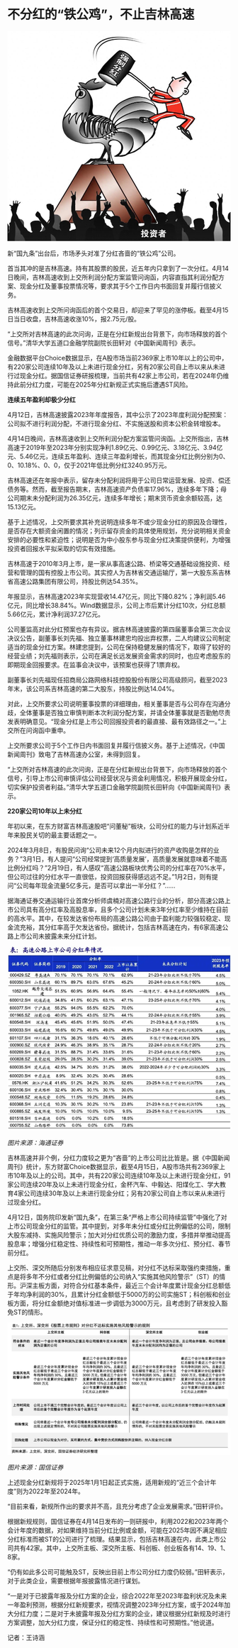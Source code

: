# 不分红的“铁公鸡”，不止吉林高速

![30e0d566f07209ec8e9dd128b85c0651.jpg](https://raw.githubusercontent.com/qqhsx/qqnews_image/main/2024/04/16/不分红的“铁公鸡”，不止吉林高速/30e0d566f07209ec8e9dd128b85c0651.jpg)

新“国九条”出台后，市场矛头对准了分红吝啬的“铁公鸡”公司。

首当其冲的是吉林高速。持有其股票的股民，近五年内只拿到了一次分红。4月14日晚间，吉林高速收到上交所利润分配方案监管问询函，内容直指其利润分配方案、现金分红及董事投票情况等，要求其于5个工作日内书面回复并履行信披义务。

吉林高速收到上交所问询函后的首个交易日，却迎来了罕见的涨停板。截至4月15日当日收盘，吉林高速收涨10%，报2.75元/股。

“上交所对吉林高速的此次问询，正是在分红新规出台背景下，向市场释放的首个信号。”清华大学五道口金融学院副院长田轩对《中国新闻周刊》表示。

金融数据平台Choice数据显示，在A股市场当前2369家上市10年以上的公司中，有220家公司连续10年及以上未进行现金分红，另有20家公司自上市以来从未进行过现金分红。据国信证券研报梳理，当前共有42家上市公司，若在2024年仍维持此前分红力度，可能在2025年分红新规正式实施后遭遇ST风险。

**连续五年盈利却极少分红**

4月12日，吉林高速披露2023年年度报告，其中公示了2023年度利润分配预案：公司拟不进行利润分配，不进行现金分红、不实施送股和资本公积金转增股本。

4月14日晚间，吉林高速收到上交所利润分配方案监管问询函。上交所指出，吉林高速于2019年至2023年分别实现净利1.89亿元、0.99亿元、3.18亿元、3.94亿元、5.46亿元，连续五年盈利、连续三年盈利增长，而其现金分红比例分别为0、0、10.18%、0、0，仅于2021年低比例分红3240.95万元。

吉林高速还在年报中表示，留存未分配利润将用于公司日常运营发展、投资、偿还债务等。然而，截至报告期末，吉林高速资产负债率17.96%，连续多年下降；母公司期末未分配利润为26.35亿元，连续多年增长；期末货币资金余额较高，达15.13亿元。

基于上述情况，上交所要求其补充说明连续多年不或少现金分红的原因及合理性，是否存在大额资金闲置的情况；列示留存资金的具体使用规划，充分说明相关资金安排的必要性和紧迫性；说明是否为中小股东参与现金分红决策提供便利，为增强投资者回报水平拟采取的切实有效措施。

吉林高速于2010年3月上市，是一家从事高速公路、桥梁等交通基础设施投资、经营和管理的国有控股上市公司。其实控人为吉林省交通运输厅，第一大股东系吉林省高速公路集团有限公司，持股比例达54.35%。

年报显示，吉林高速2023年实现营收14.47亿元，同比下降0.82%；净利润5.46亿元，同比增长38.84%。Wind数据显示，公司上市后累计分红10次，分红总额5.66亿元，累计净利润37.27亿元。

公司董监高对此分红预案也存有异议。据吉林高速披露的第四届董事会第三次会议决议公告，副董事长刘先福、独立董事林建忠均投出弃权票，二人均建议公司制定适当的现金分红方案。林建忠提到，公司在保持稳健发展的情况下，取得了较好的经营业绩；刘先福则表示，公司在满足长远发展资金需求的同时，也应考虑股东的即期现金回报要求。在监事会决议中，该预案也获得了1票弃权。

副董事长刘先福现任招商局公路网络科技控股股份有限公司高级顾问，截至2023年末，该公司系吉林高速的第二大股东，持股比例达14.04%。

对此，上交所要求公司说明董事投票的详细理由，相关董事是否与公司存在沟通分歧，全体董事是否独立审慎判断本次利润分配方案，并请全体董事就是否勤勉尽责发表明确意见。“现金分红是上市公司回报投资者的最直接、最有效路径之一。”上交所在问询函中重申。

上交所要求公司于5个工作日内书面回复并履行信披义务。基于上述情况，《中国新闻周刊》致电了吉林高速办公室，未得到回复。

“上交所对吉林高速的此次问询，正是在分红新规出台背景下，向市场释放的首个信号，引导上市公司审慎评估公司经营状况与资金利用情况，积极开展现金分红，切实保护投资者利益。”清华大学五道口金融学院副院长田轩向《中国新闻周刊》表示。

**220家公司10年以上未分红**

年初以来，在东方财富吉林高速股吧“问董秘”板块，公司分红的能力与计划系近半年来股民关切的最主要话题之一。

2024年3月8日，有股民问询“公司未来12个月内拟进行的资产收购是怎样的业务？”3月1日，有人提问“公司经常提到‘高质量发展’，高质量发展就意味着不能高比例分红吗？”2月19日，有人感叹“高速公路板块优秀公司的分红率在70%水平，但公司过往的分红水平一直很低，投资回报获得感远远不足。”1月2日，则有提问“公司每年现金流量5亿多元，是否可以拿出一半分红？”……

据海通证券交通运输行业首席分析师虞楠对高速公路行业的分析，部分高速公路上市公司具有高分红率及高股息率，且多个公司计划未来3年分红率至少维持在目前的高水平。其中，在较发达省份布局的高速公路公司由于盈利能力较强较稳定、现金流充裕，其分红率高于欠发达省份。据统计，包括吉林高速在内，有6家高速公路上市公司未披露未来分红计划。

![6c7748db8457c1b0da76c98f1c83eff2.jpg](https://raw.githubusercontent.com/qqhsx/qqnews_image/main/2024/04/16/不分红的“铁公鸡”，不止吉林高速/6c7748db8457c1b0da76c98f1c83eff2.jpg)

_图片来源：海通证券_

吉林高速并非个例，分红力度较之更为“吝啬”的上市公司比比皆是。据《中国新闻周刊》统计，东方财富Choice数据显示，截至4月15日，A股市场共有2369家上市10年及以上的公司。其中，共有220家公司连续10年及以上未进行现金分红，91家公司连续20年及以上未进行现金分红，金杯汽车、中毅达、阳煤化工、学大教育4家公司连续30年及以上未进行现金分红；另有20家公司自上市以来从未进行过现金分红。

4月12日，国务院印发新“国九条”，在第三条“严格上市公司持续监管”中强化了对上市公司现金分红的监管。其中提到，对多年未分红或分红比例偏低的公司，限制大股东减持、实施风险警示；加大对分红优质公司的激励力度，多措并举推动提高股息率；增强分红稳定性、持续性和可预期性，推动一年多次分红、预分红、春节前分红。

上交所、深交所随后分别发布相应征求意见稿，对分红不达标采取强约束措施，重点是将多年不分红或者分红比例偏低的公司纳入“实施其他风险警示”（ST）的情形。沪深主板方面，对符合分红基本条件，最近三个会计年度累计现金分红总额低于年均净利润的30%，且累计分红金额低于5000万的公司实施ST；科创板和创业板方面，将分红金额绝对值标准进一步调低为3000万元，且考虑到了研发投入豁免ST的情形。

![b3a12f1a4e9d85d8b4caac337ec8cf5f.jpg](https://raw.githubusercontent.com/qqhsx/qqnews_image/main/2024/04/16/不分红的“铁公鸡”，不止吉林高速/b3a12f1a4e9d85d8b4caac337ec8cf5f.jpg)

_图片来源：国信证券_

上述现金分红新规将于2025年1月1日起正式实施，适用新规的“近三个会计年度”则为2022年至2024年。

“目前来看，新规所作出的要求并不高，且充分考虑了企业发展需求。”田轩评价。

根据新规规则，国信证券在4月14日发布的一则研报中，利用2022和2023年两个会计年度的数据，对如果维持当前分红比例或金额，可能在2025年因不满足相应分红标准而被ST的公司进行了梳理。结果显示，包括吉林高速在内，此类上市公司共有42家。其中，上交所主板、深交所主板、科创板、创业板各有14、19、1、8家。

“仍有如此多公司可能触及ST，反映出目前上市公司分红力度仍较弱。”田轩表示，对于此类企业，需要根据年报披露情况进行谋划。

“一是对于已披露年报及分红方案的企业，综合2022年至2023年盈利状况及未来一年盈利预测，根据分红新规要求，视情况调整2023年分红方案，或于2024年加大分红力度；二是对于未披露年报及分红方案的企业，建议根据分红新规及时进行方案调整，加大分红力度，保证分红的稳定性、持续性和可预期性。”他说道。

记者：王诗涵

